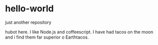 # hello-world
just another repository
 
 hubot here. I like Node.js and coffeescript.
 I have had tacos on the moon and i find them far superior o Earthtacos.
